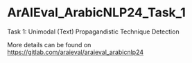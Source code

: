 # ArAIEval_ArabicNLP24_Task_1
Task 1: Unimodal (Text) Propagandistic Technique Detection


More details can be found on 
https://gitlab.com/araieval/araieval_arabicnlp24
